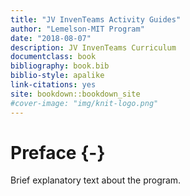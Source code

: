 ```yaml
--- 
title: "JV InvenTeams Activity Guides"
author: "Lemelson-MIT Program"
date: "2018-08-07"
description: JV InvenTeams Curriculum
documentclass: book
bibliography: book.bib
biblio-style: apalike
link-citations: yes
site: bookdown::bookdown_site
#cover-image: "img/knit-logo.png"
---
```


# Preface {-}

Brief explanatory text about the program.
